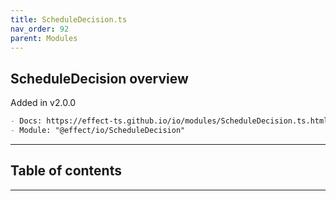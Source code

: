 ```yaml
---
title: ScheduleDecision.ts
nav_order: 92
parent: Modules
---
```


## ScheduleDecision overview

Added in v2.0.0

```md
- Docs: https://effect-ts.github.io/io/modules/ScheduleDecision.ts.html
- Module: "@effect/io/ScheduleDecision"
```

---

<h2 class="text-delta">Table of contents</h2>

---
